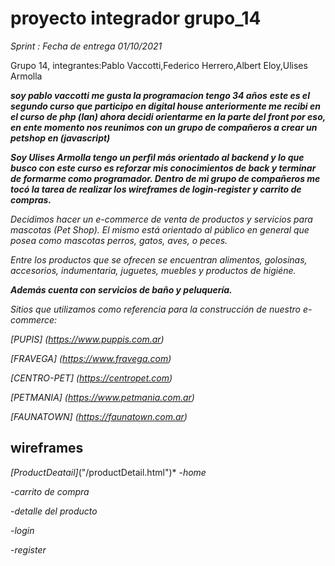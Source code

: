 # proyecto integrador grupo_14
*Sprint : Fecha de entrega 01/10/2021*

Grupo 14, integrantes:Pablo Vaccotti,Federico Herrero,Albert Eloy,Ulises Armolla

***soy pablo vaccotti me gusta la programacion tengo 34 años***
***este es el segundo curso que participo en digital house anteriormente me recibi en el curso de php (lan) ahora decidi orientarme en la parte del front por eso, en  ente momento nos reunimos con un  grupo de compañeros a crear un petshop en (javascript)***

***Soy Ulises Armolla tengo un perfìl más orientado al backend y lo que busco con este curso es reforzar mis conocimientos de back y terminar de formarme como programador. Dentro de mi grupo de compañeros me tocó la tarea de realizar los wireframes de login-register y carrito de compras.***

*Decidimos hacer un e-commerce de venta de productos y servicios para mascotas (Pet Shop).*
*El mismo está orientado al público en general que posea como mascotas perros, gatos, aves, o peces.*

*Entre los productos que se ofrecen se encuentran alimentos, golosinas, accesorios, indumentaria,*
*juguetes, muebles y productos de higiéne.*

***Además cuenta con servicios de baño y peluquería.***

*Sitios que utilizamos como referencia para la construcción de nuestro e-commerce:*

*[PUPIS]* *(https://www.puppis.com.ar)*

*[FRAVEGA]* *(https://www.fravega.com)*

*[CENTRO-PET]* *(https://centropet.com)*

*[PETMANIA]* *(https://www.petmania.com.ar)*

*[FAUNATOWN]* *(https://faunatown.com.ar)*
## wireframes
*[ProductDeatail]*("/productDetail.html")*
-*home*  

-*carrito de compra*

-*detalle del producto*

-*login*

-*register*


